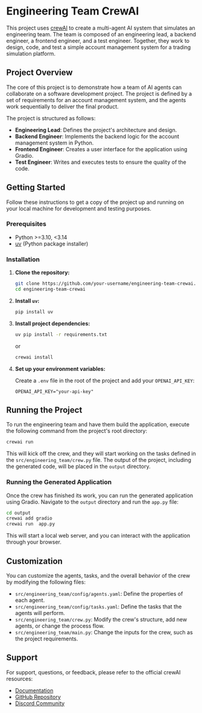 
# Engineering Team CrewAI

This project uses [crewAI](https://crewai.com) to create a multi-agent AI system that simulates an engineering team. The team is composed of an engineering lead, a backend engineer, a frontend engineer, and a test engineer. Together, they work to design, code, and test a simple account management system for a trading simulation platform.

## Project Overview

The core of this project is to demonstrate how a team of AI agents can collaborate on a software development project. The project is defined by a set of requirements for an account management system, and the agents work sequentially to deliver the final product.

The project is structured as follows:

- **Engineering Lead**: Defines the project's architecture and design.
- **Backend Engineer**: Implements the backend logic for the account management system in Python.
- **Frontend Engineer**: Creates a user interface for the application using Gradio.
- **Test Engineer**: Writes and executes tests to ensure the quality of the code.

## Getting Started

Follow these instructions to get a copy of the project up and running on your local machine for development and testing purposes.

### Prerequisites

- Python >=3.10, <3.14
- [uv](https://docs.astral.sh/uv/) (Python package installer)

### Installation

1.  **Clone the repository:**

    ```bash
    git clone https://github.com/your-username/engineering-team-crewai.git
    cd engineering-team-crewai
    ```

2.  **Install `uv`:**

    ```bash
    pip install uv
    ```

3.  **Install project dependencies:**

    ```bash
    uv pip install -r requirements.txt
    ```
    or
    ```bash
    crewai install
    ```

4.  **Set up your environment variables:**

    Create a `.env` file in the root of the project and add your `OPENAI_API_KEY`:

    ```
    OPENAI_API_KEY="your-api-key"
    ```

## Running the Project

To run the engineering team and have them build the application, execute the following command from the project's root directory:

```bash
crewai run
```

This will kick off the crew, and they will start working on the tasks defined in the `src/engineering_team/crew.py` file. The output of the project, including the generated code, will be placed in the `output` directory.

### Running the Generated Application

Once the crew has finished its work, you can run the generated application using Gradio. Navigate to the `output` directory and run the `app.py` file:

```bash
cd output
crewai add gradio 
crewai run  app.py
```

This will start a local web server, and you can interact with the application through your browser.

## Customization

You can customize the agents, tasks, and the overall behavior of the crew by modifying the following files:

-   `src/engineering_team/config/agents.yaml`: Define the properties of each agent.
-   `src/engineering_team/config/tasks.yaml`: Define the tasks that the agents will perform.
-   `src/engineering_team/crew.py`: Modify the crew's structure, add new agents, or change the process flow.
-   `src/engineering_team/main.py`: Change the inputs for the crew, such as the project requirements.

## Support

For support, questions, or feedback, please refer to the official crewAI resources:

-   [Documentation](https://docs.crewai.com)
-   [GitHub Repository](https://github.com/joaomdmoura/crewai)
-   [Discord Community](https://discord.com/invite/X4JWnZnxPb)